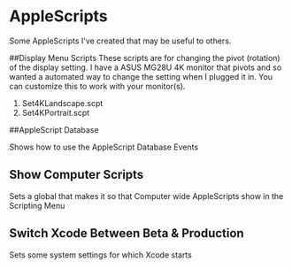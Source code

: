 # AppleScripts
Some AppleScripts I've created that may be useful to others.

##Display Menu Scripts
  These scripts are for changing the pivot (rotation) of the display setting. I have a ASUS MG28U 4K monitor that pivots and so wanted a automated way to change the setting when I plugged it in. You can customize this to work with your monitor(s).
  1. Set4KLandscape.scpt
  2. Set4KPortrait.scpt

##AppleScript Database

Shows how to use the AppleScript Database Events

## Show Computer Scripts
Sets a global that makes it so that Computer wide AppleScripts show in the Scripting Menu

## Switch Xcode Between Beta & Production
Sets some system settings for which Xcode starts 